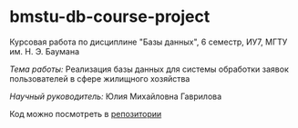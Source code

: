 # bmstu-db-course-project
Курсовая работа по дисциплине "Базы данных", 6 семестр, ИУ7, МГТУ им. Н. Э. Баумана

*Тема работы:* Реализация базы данных для системы обработки заявок пользователей в сфере жилищного хозяйства

*Научный руководитель:* Юлия Михайловна Гаврилова

Код можно посмотреть в [репозитории](https://github.com/sonyashka/soseduhska-bot)
